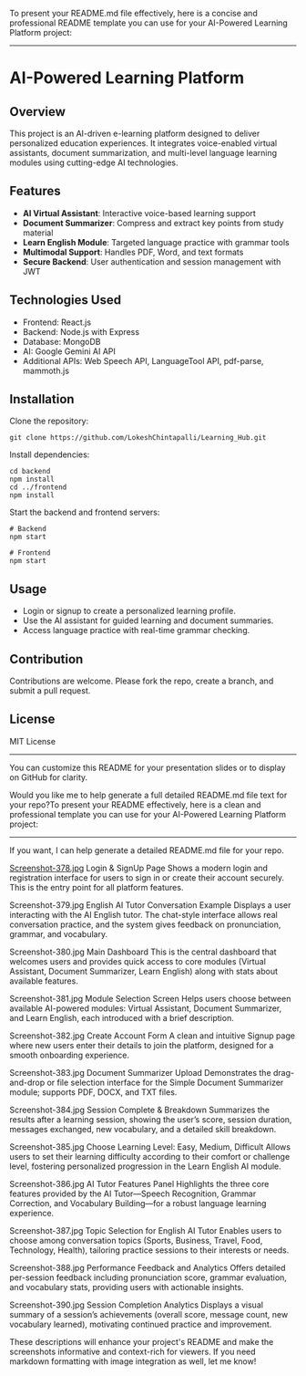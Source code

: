 To present your README.md file effectively, here is a concise and professional README template you can use for your AI-Powered Learning Platform project:

***

# AI-Powered Learning Platform

## Overview
This project is an AI-driven e-learning platform designed to deliver personalized education experiences. It integrates voice-enabled virtual assistants, document summarization, and multi-level language learning modules using cutting-edge AI technologies.

## Features
- **AI Virtual Assistant**: Interactive voice-based learning support
- **Document Summarizer**: Compress and extract key points from study material
- **Learn English Module**: Targeted language practice with grammar tools
- **Multimodal Support**: Handles PDF, Word, and text formats
- **Secure Backend**: User authentication and session management with JWT

## Technologies Used
- Frontend: React.js
- Backend: Node.js with Express
- Database: MongoDB
- AI: Google Gemini AI API
- Additional APIs: Web Speech API, LanguageTool API, pdf-parse, mammoth.js

## Installation
Clone the repository:

```
git clone https://github.com/LokeshChintapalli/Learning_Hub.git
```

Install dependencies:

```
cd backend
npm install
cd ../frontend
npm install
```

Start the backend and frontend servers:

```
# Backend
npm start

# Frontend
npm start
```

## Usage
- Login or signup to create a personalized learning profile.
- Use the AI assistant for guided learning and document summaries.
- Access language practice with real-time grammar checking.

## Contribution
Contributions are welcome. Please fork the repo, create a branch, and submit a pull request.

## License
MIT License

***

You can customize this README for your presentation slides or to display on GitHub for clarity.

Would you like me to help generate a full detailed README.md file text for your repo?To present your README effectively, here is a clean and professional template you can use for your AI-Powered Learning Platform project:

***



If you want, I can help generate a detailed README.md file for your repo.



[Screenshot-378.jpg](https://github.com/LokeshChintapalli/Learning_Hub/blob/c97d692d29f061fdb312334593d4cc7a1ceb36da/Screenshot%20(378).png)
Login & SignUp Page
Shows a modern login and registration interface for users to sign in or create their account securely. This is the entry point for all platform features.

Screenshot-379.jpg
English AI Tutor Conversation Example
Displays a user interacting with the AI English tutor. The chat-style interface allows real conversation practice, and the system gives feedback on pronunciation, grammar, and vocabulary.

Screenshot-380.jpg
Main Dashboard
This is the central dashboard that welcomes users and provides quick access to core modules (Virtual Assistant, Document Summarizer, Learn English) along with stats about available features.

Screenshot-381.jpg
Module Selection Screen
Helps users choose between available AI-powered modules: Virtual Assistant, Document Summarizer, and Learn English, each introduced with a brief description.

Screenshot-382.jpg
Create Account Form
A clean and intuitive Signup page where new users enter their details to join the platform, designed for a smooth onboarding experience.

Screenshot-383.jpg
Document Summarizer Upload
Demonstrates the drag-and-drop or file selection interface for the Simple Document Summarizer module; supports PDF, DOCX, and TXT files.

Screenshot-384.jpg
Session Complete & Breakdown
Summarizes the results after a learning session, showing the user’s score, session duration, messages exchanged, new vocabulary, and a detailed skill breakdown.

Screenshot-385.jpg
Choose Learning Level: Easy, Medium, Difficult
Allows users to set their learning difficulty according to their comfort or challenge level, fostering personalized progression in the Learn English AI module.

Screenshot-386.jpg
AI Tutor Features Panel
Highlights the three core features provided by the AI Tutor—Speech Recognition, Grammar Correction, and Vocabulary Building—for a robust language learning experience.

Screenshot-387.jpg
Topic Selection for English AI Tutor
Enables users to choose among conversation topics (Sports, Business, Travel, Food, Technology, Health), tailoring practice sessions to their interests or needs.

Screenshot-388.jpg
Performance Feedback and Analytics
Offers detailed per-session feedback including pronunciation score, grammar evaluation, and vocabulary stats, providing users with actionable insights.

Screenshot-390.jpg
Session Completion Analytics
Displays a visual summary of a session’s achievements (overall score, message count, new vocabulary learned), motivating continued practice and improvement.

These descriptions will enhance your project's README and make the screenshots informative and context-rich for viewers. If you need markdown formatting with image integration as well, let me know!

